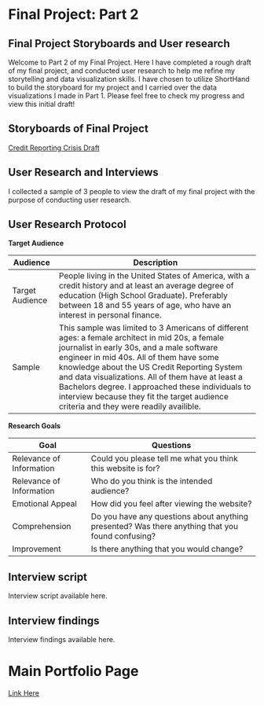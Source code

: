 # Final Project: Part 2

## Final Project Storyboards and User research

Welcome to Part 2 of my Final Project. Here I have completed a rough draft of my final project, and conducted user research to help me refine my storytelling and data visualization skills. I have chosen to utilize ShortHand to build the storyboard for my project and I carried over the data visualizations I made in Part 1.
Please feel free to check my progress and view this initial draft!

## Storyboards of Final Project
[Credit Reporting Crisis Draft](https://carnegiemellon.shorthandstories.com/credit-reporting-crisis-draft/index.html)


## User Research and Interviews
I collected a sample of 3 people to view the draft of my final project with the purpose of conducting user research. 

## User Research Protocol

**Target Audience**

Audience | Description
---------|------------
Target Audience | People living in the United States of America, with a credit history and at least an average degree of education (High School Graduate). Preferably between 18 and 55 years of age, who have an interest in personal finance. 
Sample | This sample was limited to 3 Americans of different ages: a female architect in mid 20s, a female journalist in early 30s, and a male software engineer in mid 40s. All of them have some knowledge about the US Credit Reporting System and data visualizations. All of them have at least a Bachelors degree. I approached these individuals to interview because they fit the target audience criteria and they were readily availible. 


**Research Goals**

Goal | Questions
-----|----------
Relevance of Information | Could you please tell me what you think this website is for?
Relevance of Information | Who do you think is the intended audience?
Emotional Appeal | How did you feel after viewing the website?
Comprehension | Do you have any questions about anything presented? Was there anything that you found confusing?
Improvement | Is there anything that you would change?


## Interview script
Interview script available here.


## Interview findings
Interview findings available here. 







# Main Portfolio Page
[Link Here](https://ngraves51.github.io/Portfolio/)
